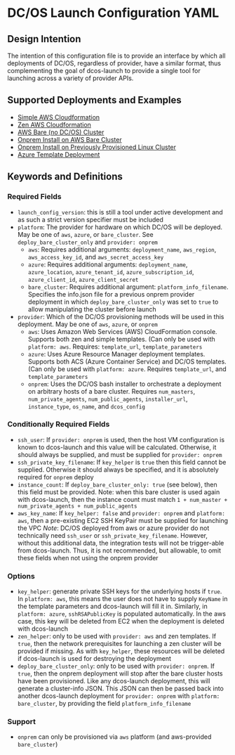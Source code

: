 # DC/OS Launch Configuration YAML
## Design Intention
The intention of this configuration file is to provide an interface by which
all deployments of DC/OS, regardless of provider, have a similar format, thus
complementing the goal of dcos-launch to provide a single tool for launching
across a variety of provider APIs.

## Supported Deployments and Examples
- [Simple AWS Cloudformation](aws-cf.yaml)
- [Zen AWS Cloudformation](aws-zen-cf.yaml)
- [AWS Bare (no DC/OS) Cluster](aws-bare-cluster.yaml)
- [Onprem Install on AWS Bare Cluster](aws-onprem.yaml)
- [Onprem Install on Previously Provisioned Linux Cluster](bare-cluster-onprem.yaml)
- [Azure Template Deployment](azure.yaml)

## Keywords and Definitions
### Required Fields
* `launch_config_version`: this is still a tool under active development and as such a strict version specifier must be included
* `platform`: The provider for hardware on which DC/OS will be deployed. May be one of `aws`, `azure`, or `bare_cluster`. See `deploy_bare_cluster_only` and `provider: onprem`
  * `aws`: Requires additional arguments: `deployment_name`, `aws_region`, `aws_access_key_id`, and `aws_secret_access_key`
  * `azure`: Requires additional arguments: `deployment_name`, `azure_location`, `azure_tenant_id`, `azure_subscription_id`, `azure_client_id`, `azure_client_secret`
  * `bare_cluster`: Requires additional argument: `platform_info_filename`. Specifies the info.json file for a previous onprem provider deployment in which `deploy_bare_cluster_only` was set to `true` to allow manipulating the cluster before launch
* `provider`: Which of the DC/OS provisioning methods will be used in this deployment. May be one of `aws`, `azure`, or `onprem`
  * `aws`: Uses Amazon Web Services (AWS) CloudFormation console. Supports both zen and simple templates. (Can only be used with `platform: aws`. Requires: `template_url`, `template_parameters`
  * `azure`: Uses Azure Resource Manager deployment templates. Supports both ACS (Azure Container Service) and DC/OS templates. (Can only be used with `platform: azure`. Requires `template_url`, and `template_parameters`
  * `onprem`: Uses the DC/OS bash installer to orchestrate a deployment on arbitrary hosts of a bare cluster. Requires `num_masters`, `num_private_agents`, `num_public_agents`, `installer_url`, `instance_type`, `os_name`, and `dcos_config`

### Conditionally Required Fields
* `ssh_user`: If `provider: onprem` is used, then the host VM configuration is known to dcos-launch and this value will be calculated. Otherwise, it should always be supplied, and must be supplied for `provider: onprem`
* `ssh_private_key_filename`: If `key_helper` is `true` then this field cannot be supplied. Otherwise it should always be specified, and it is absolutely required for `onprem` deploy
* `instance_count`: If `deploy_bare_cluster_only: true` (see below), then this field must be provided. Note: when this bare cluster is used again with dcos-launch, then the instance count must match `1 + num_master + num_private_agents + num_public_agents`
* `aws_key_name`: If `key_helper: false` and `provider: onprem` and `platform: aws`, then a pre-existing EC2 SSH KeyPair must be supplied for launching the VPC
_Note_: DC/OS deployed from aws or azure provider do not technically need `ssh_user` or `ssh_private_key_filename`. However, without this additional data, the integration tests will not be trigger-able from dcos-launch. Thus, it is not recommended, but allowable, to omit these fields when not using the onprem provider

### Options
* `key_helper`: generate private SSH keys for the underlying hosts if `true`. In `platform: aws`, this means the user does not have to supply `KeyName` in the template parameters and dcos-launch will fill it in. Similarly, in `platform: azure`, `sshRSAPublicKey` is populated automatically. In the aws case, this key will be deleted from EC2 when the deployment is deleted with dcos-launch
* `zen_helper`: only to be used with `provider: aws` and zen templates. If `true`, then the network prerequisites for launching a zen cluster will be provided if missing. As with `key_helper`, these resources will be deleted if dcos-launch is used for destroying the deployment
* `deploy_bare_cluster_only`: only to be used with `provider: onprem`. If `true`, then the onprem deployment will stop after the bare cluster hosts have been provisioned. Like any dcos-launch deployment, this will generate a cluster-info JSON. This JSON can then be passed back into another dcos-launch deployment for `provider: onprem` with `platform: bare_cluster`, by providing the field `platform_info_filename`

### Support
* `onprem` can only be provisioned via `aws` platform (and aws-provided `bare_cluster`)
